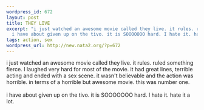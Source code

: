 ```yaml
--- 
wordpress_id: 672
layout: post
title: THEY LIVE
excerpt: "i just watched an awesome movie called they live. it rules. ruled something fierce. I laughed very hard for most of the movie. it had great lines, terrible acting and ended with a sex scene. it wasn't believable and the action was horrible. in terms of a horrible but awesome movie. this was number one. \r\n\
  i have about given up on the tivo. it is SOOOOOOO hard. I hate it. hate it a lot. "
tags: action, sex
wordpress_url: http://new.nata2.org/?p=672
---
```

i just watched an awesome movie called they live. it rules. ruled something fierce. I laughed very hard for most of the movie. it had great lines, terrible acting and ended with a sex scene. it wasn't believable and the action was horrible. in terms of a horrible but awesome movie. this was number one. 
<Br><Br>i have about given up on the tivo. it is SOOOOOOO hard. I hate it. hate it a lot. 

